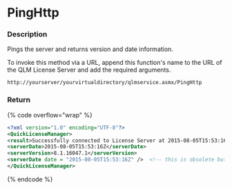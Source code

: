 # PingHttp

### Description

Pings the server and returns version and date information.

To invoke this method via a URL, append this function's name to the URL of the QLM License Server and add the required arguments.

```http
http://yourserver/yourvirtualdirectory/qlmservice.asmx/PingHttp
```

### Return

{% code overflow="wrap" %}
```xml
<?xml version="1.0" encoding="UTF-8"?>
<QuickLicenseManager>
<result>Successfully connected to License Server at 2015-08-05T15:53:16Z UTC. QLM Version: 8.1.16047.1</result>
<serverDate>2015-08-05T15:53:16Z</serverDate>
<serverVersion>8.1.16047.1</serverVersion>
<serverDate date = "2015-08-05T15:53:16Z" />  <!-- this is obsolete but is returned for backward compatibility -->
</QuickLicenseManager>
```
{% endcode %}
